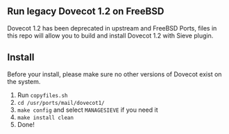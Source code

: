 ## Run legacy Dovecot 1.2 on FreeBSD

Dovecot 1.2 has been deprecated in upstream and FreeBSD Ports, files in this repo will allow you to build and install Dovecot 1.2 with Sieve plugin.

## Install

Before your install, please make sure no other versions of Dovecot exist on the system.

1. Run `copyfiles.sh`
2. `cd /usr/ports/mail/dovecot1/`
3. `make config` and select `MANAGESIEVE` if you need it
4. `make install clean`
5. Done!
